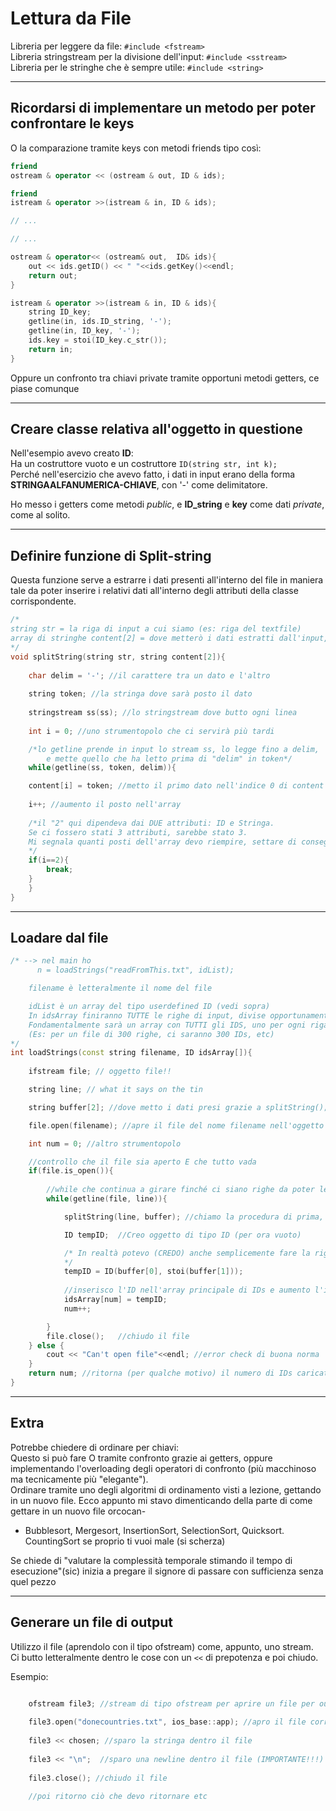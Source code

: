 # **Lettura da File**

Libreria per leggere da file: ```#include <fstream>```  
Libreria stringstream per la divisione dell'input: ```#include <sstream>```  
Libreria per le stringhe che è sempre utile: ```#include <string>```
  
***
  
## **Ricordarsi di implementare un metodo per poter confrontare le keys**  
  
O la comparazione tramite keys con metodi friends tipo così:  

```cpp
friend 
ostream & operator << (ostream & out, ID & ids); 

friend 
istream & operator >>(istream & in, ID & ids); 

// ...

// ...

ostream & operator<< (ostream& out,  ID& ids){
    out << ids.getID() << " "<<ids.getKey()<<endl; 
    return out;
}

istream & operator >>(istream & in, ID & ids){
    string ID_key;  
    getline(in, ids.ID_string, '-'); 
    getline(in, ID_key, '-'); 
    ids.key = stoi(ID_key.c_str()); 
    return in; 
}

```
  
Oppure un confronto tra chiavi private tramite opportuni metodi getters, ce piase comunque  

***

## **Creare classe relativa all'oggetto in questione**
  
Nell'esempio avevo creato **ID**:  
Ha un costruttore vuoto e un costruttore ```ID(string str, int k);```  
Perché nell'esercizio che avevo fatto, i dati in input erano della forma **STRINGAALFANUMERICA-CHIAVE**, con '-' come delimitatore.  

Ho messo i getters come metodi *public*, e **ID_string** e **key** come dati *private*, come al solito.  
  
***

## **Definire funzione di Split-string**
  
Questa funzione serve a estrarre i dati presenti all'interno del file in maniera tale da poter inserire i relativi dati all'interno degli attributi della classe corrispondente.  

```cpp
/*
string str = la riga di input a cui siamo (es: riga del textfile)
array di stringhe content[2] = dove metterò i dati estratti dall'input, che usciranno in formato STRINGA
*/
void splitString(string str, string content[2]){
    
    char delim = '-'; //il carattere tra un dato e l'altro
    
    string token; //la stringa dove sarà posto il dato
    
    stringstream ss(ss); //lo stringstream dove butto ogni linea
    
    int i = 0; //uno strumentopolo che ci servirà più tardi

    /*lo getline prende in input lo stream ss, lo legge fino a delim, 
        e mette quello che ha letto prima di "delim" in token*/
    while(getline(ss, token, delim)){

    content[i] = token; //metto il primo dato nell'indice 0 di content
    
    i++; //aumento il posto nell'array
    
    /*il "2" qui dipendeva dai DUE attributi: ID e Stringa. 
    Se ci fossero stati 3 attributi, sarebbe stato 3.
    Mi segnala quanti posti dell'array devo riempire, settare di conseguenza
    */
    if(i==2){
        break;  
    }
    }
}
```

***

## **Loadare dal file**

```cpp
/* --> nel main ho 
      n = loadStrings("readFromThis.txt", idList);

    filename è letteralmente il nome del file

    idList è un array del tipo userdefined ID (vedi sopra)  
    In idsArray finiranno TUTTE le righe di input, divise opportunamente da SplitString(), con i dati ordinati da LoadString()
    Fondamentalmente sarà un array con TUTTI gli IDS, uno per ogni riga di cui è composto l'input
    (Es: per un file di 300 righe, ci saranno 300 IDs, etc)
*/
int loadStrings(const string filename, ID idsArray[]){
    
    ifstream file; // oggetto file!! 

    string line; // what it says on the tin

    string buffer[2]; //dove metto i dati presi grazie a splitString();

    file.open(filename); //apre il file del nome filename nell'oggetto "file"

    int num = 0; //altro strumentopolo

    //controllo che il file sia aperto E che tutto vada 
    if(file.is_open()){
        
        //while che continua a girare finché ci siano righe da poter leggere nel file di input
        while(getline(file, line)){

            splitString(line, buffer); //chiamo la procedura di prima, che metterà nel buffer i dati che mi servono

            ID tempID;  //Creo oggetto di tipo ID (per ora vuoto)

            /* In realtà potevo (CREDO) anche semplicemente fare la riga qua sotto, (mettendo prima il tipo ID obv) la quale crea un oggetto ID chiamando il costruttore con i dati inseriti nel Buffer da splitString(); 
            */
            tempID = ID(buffer[0], stoi(buffer[1])); 
            
            //inserisco l'ID nell'array principale di IDs e aumento l'indice
            idsArray[num] = tempID; 
            num++; 

        }
        file.close();   //chiudo il file
    } else {
        cout << "Can't open file"<<endl; //error check di buona norma
    }
    return num; //ritorna (per qualche motivo) il numero di IDs caricati in idsArray, che viene contato grazie al while con getline, incrementato ad ogni riga
}

```

***

## **Extra**
  
Potrebbe chiedere di ordinare per chiavi:  
Questo si può fare O tramite confronto grazie ai getters, oppure implementando l'overloading degli operatori di confronto (più macchinoso ma tecnicamente più "elegante").  
Ordinare tramite uno degli algoritmi di ordinamento visti a lezione, gettando in un nuovo file. Ecco appunto mi stavo dimenticando della parte di come gettare in un nuovo file orcocan-  

* Bubblesort, Mergesort, InsertionSort, SelectionSort, Quicksort. CountingSort se proprio ti vuoi male (si scherza)

Se chiede di "valutare la complessità temporale stimando il tempo di esecuzione"(sic) inizia a pregare il signore di passare con sufficienza senza quel pezzo

***

## **Generare un file di output**

Utilizzo il file (aprendolo con il tipo ofstream) come, appunto, uno stream.  
Ci butto letteralmente dentro le cose con un ```<<``` di prepotenza e poi chiudo.  

Esempio:  

```cpp

    ofstream file3; //stream di tipo ofstream per aprire un file per output
    
    file3.open("donecountries.txt", ios_base::app); //apro il file corrispondente 
    
    file3 << chosen; //sparo la stringa dentro il file  
    
    file3 << "\n";  //sparo una newline dentro il file (IMPORTANTE!!!)
    
    file3.close(); //chiudo il file
    
    //poi ritorno ciò che devo ritornare etc
```
